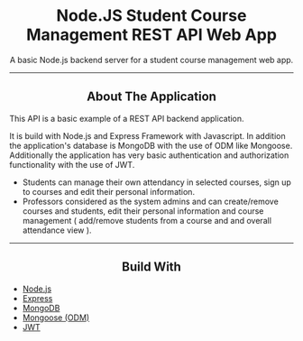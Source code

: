 <div></div>
<h1  align="center">Node.JS  Student Course Management REST API Web App</h1>

<div align="center">
  <p align="center">
    A basic Node.js backend server for a student course management web app.
  </p>
</div>
<hr>
<!-- ABOUT THE APPLICATION -->
<h2 align="center">About The Application </h2>
This API is a basic example of a REST API backend application.

It is build with Node.js and Express Framework with Javascript. In addition the application's database is MongoDB with the use of ODM like Mongoose.
Additionally the application has very basic authentication and authorization functionality with the use of JWT.

- Students can manage their own attendancy in selected courses, sign up to courses and edit their personal information.
- Professors considered as the system admins and can create/remove courses and students, edit their personal information and course management ( add/remove students from a course and and overall attendance view ).
<hr>
<h2 align="center">Build With </h2>

-   [Node.js](https://nodejs.org/en/)
-   [Express](https://expressjs.com/)
-   [MongoDB](https://www.mongodb.com/)
-   [Mongoose (ODM)](https://mongoosejs.com/)
-   [JWT](https://www.npmjs.com/package/jsonwebtoken)

